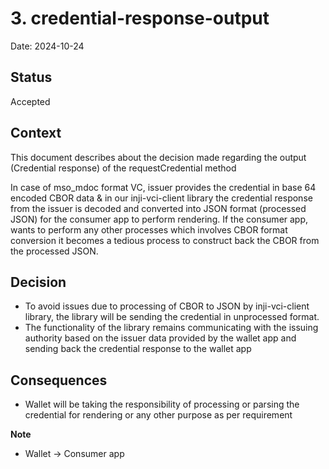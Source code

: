 # 3. credential-response-output

Date: 2024-10-24

## Status

Accepted

## Context
This document describes about the decision made regarding the output (Credential response) of the requestCredential method

In case of mso_mdoc format VC, issuer provides the credential in base 64 encoded CBOR data & in our inji-vci-client library the credential response from the issuer is decoded and 
converted into JSON format (processed JSON) for the consumer app to perform rendering. If the consumer app, wants to perform any other processes which involves CBOR format conversion it becomes a tedious process to 
construct back the CBOR from the processed JSON.

## Decision

 - To avoid issues due to processing of CBOR to JSON by inji-vci-client library, the library will be sending the credential in unprocessed format.
 - The functionality of the library remains communicating with the issuing authority based on the issuer data provided by the wallet app and sending back the credential response to the wallet app


## Consequences

- Wallet will be taking the responsibility of processing or parsing the credential for rendering or any other purpose as per requirement 


**Note**
- Wallet -> Consumer app
